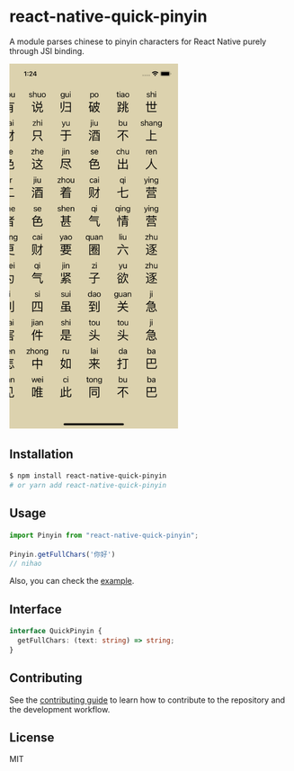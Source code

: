 # react-native-quick-pinyin

A module parses chinese to pinyin characters for React Native purely through JSI binding.

<a href="./docs/screenshot.png">
  <img src="./docs/screenshot.png" width="300px"/>
</a>

## Installation

```sh
$ npm install react-native-quick-pinyin
# or yarn add react-native-quick-pinyin
```

## Usage

```javascript
import Pinyin from "react-native-quick-pinyin";

Pinyin.getFullChars('你好')
// nihao
```

Also, you can check the [example](./example).

## Interface

```typescript
interface QuickPinyin {
  getFullChars: (text: string) => string;
}
```

## Contributing

See the [contributing guide](CONTRIBUTING.md) to learn how to contribute to the repository and the development workflow.

## License

MIT
